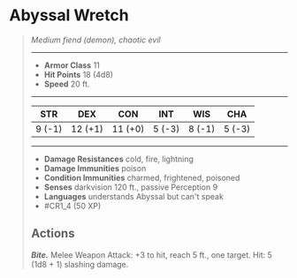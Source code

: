 # Abyssal Wretch
>*Medium fiend (demon), chaotic evil*
>___
>- **Armor Class** 11
>- **Hit Points** 18 (4d8)
>- **Speed** 20 ft.
>___
>|STR|DEX|CON|INT|WIS|CHA|
>|:---:|:---:|:---:|:---:|:---:|:---:|
>|9 (-1)|12 (+1)|11 (+0)|5 (-3)|8 (-1)|5 (-3)|
>___
>- **Damage Resistances** cold, fire, lightning
>- **Damage Immunities** poison
>- **Condition Immunities** charmed, frightened, poisoned
>- **Senses** darkvision 120 ft., passive Perception 9
>- **Languages** understands Abyssal but can't speak
>- #CR1_4 (50 XP)
>## Actions
>***Bite.*** Melee Weapon Attack: +3 to hit, reach 5 ft., one target. Hit: 5 (1d8 + 1) slashing damage.